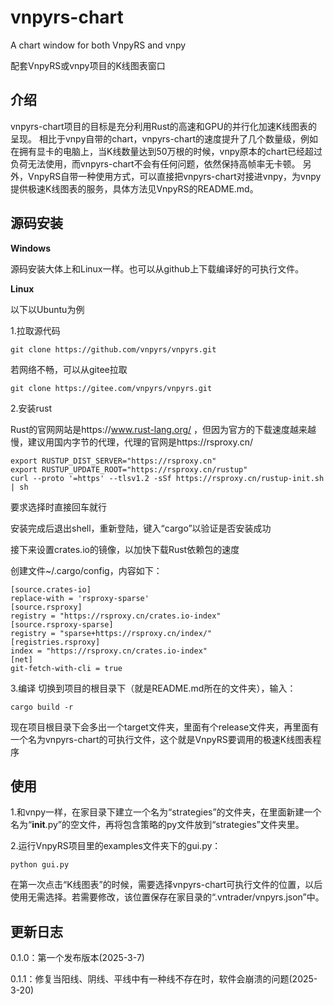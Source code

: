 # vnpyrs-chart

A chart window for both VnpyRS and vnpy

配套VnpyRS或vnpy项目的K线图表窗口

## 介绍

vnpyrs-chart项目的目标是充分利用Rust的高速和GPU的并行化加速K线图表的呈现。
相比于vnpy自带的chart，vnpyrs-chart的速度提升了几个数量级，例如在拥有显卡的电脑上，当K线数量达到50万根的时候，vnpy原本的chart已经超过负荷无法使用，而vnpyrs-chart不会有任何问题，依然保持高帧率无卡顿。
另外，VnpyRS自带一种使用方式，可以直接把vnpyrs-chart对接进vnpy，为vnpy提供极速K线图表的服务，具体方法见VnpyRS的README.md。

## 源码安装

**Windows**

源码安装大体上和Linux一样。也可以从github上下载编译好的可执行文件。

**Linux**

以下以Ubuntu为例

1.拉取源代码
```
git clone https://github.com/vnpyrs/vnpyrs.git
```
若网络不畅，可以从gitee拉取
```
git clone https://gitee.com/vnpyrs/vnpyrs.git
```

2.安装rust

Rust的官网网站是https://www.rust-lang.org/ ，但因为官方的下载速度越来越慢，建议用国内字节的代理，代理的官网是https://rsproxy.cn/
```
export RUSTUP_DIST_SERVER="https://rsproxy.cn"
export RUSTUP_UPDATE_ROOT="https://rsproxy.cn/rustup"
curl --proto '=https' --tlsv1.2 -sSf https://rsproxy.cn/rustup-init.sh | sh
```
要求选择时直接回车就行

安装完成后退出shell，重新登陆，键入“cargo”以验证是否安装成功

接下来设置crates.io的镜像，以加快下载Rust依赖包的速度

创建文件~/.cargo/config，内容如下：

```
[source.crates-io]
replace-with = 'rsproxy-sparse'
[source.rsproxy]
registry = "https://rsproxy.cn/crates.io-index"
[source.rsproxy-sparse]
registry = "sparse+https://rsproxy.cn/index/"
[registries.rsproxy]
index = "https://rsproxy.cn/crates.io-index"
[net]
git-fetch-with-cli = true
```

3.编译
切换到项目的根目录下（就是README.md所在的文件夹），输入：
```
cargo build -r
```
现在项目根目录下会多出一个target文件夹，里面有个release文件夹，再里面有一个名为vnpyrs-chart的可执行文件，这个就是VnpyRS要调用的极速K线图表程序

## 使用

1.和vnpy一样，在家目录下建立一个名为“strategies”的文件夹，在里面新建一个名为“__init__.py”的空文件，再将包含策略的py文件放到“strategies”文件夹里。

2.运行VnpyRS项目里的examples文件夹下的gui.py：
```
python gui.py
```
在第一次点击“K线图表”的时候，需要选择vnpyrs-chart可执行文件的位置，以后使用无需选择。若需要修改，该位置保存在家目录的“.vntrader/vnpyrs.json”中。

## 更新日志

0.1.0：第一个发布版本(2025-3-7)

0.1.1：修复当阳线、阴线、平线中有一种线不存在时，软件会崩溃的问题(2025-3-20)